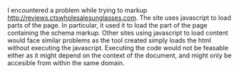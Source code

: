 I encountered a problem while trying to markup http://reviews.ctswholesalesunglasses.com.
The site uses javascript to load parts of the page. In particular, it used it to load the part of the page containing the schema markup.
Other sites using javascript to load content would face similar problems as the tool created simply loads the html without executing the javascript.
Executing the code would not be feasable either as it might depend on the context of the document, and might only be accesible from within the same domain.

